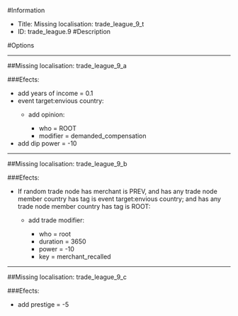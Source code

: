 #Information
 - Title: Missing localisation: trade_league_9_t
 - ID: trade_league.9
#Description

#Options

___
##Missing localisation: trade_league_9_a

###Efects:<ul><li>add years of income = 0.1</li><li>event target:envious country:</li><ul><li>add opinion:</li><ul><li>who = ROOT</li><li>modifier = demanded_compensation</li></ul></ul><li>add dip power = -10</li></ul>

___
##Missing localisation: trade_league_9_b

###Efects:<ul><li>If random trade node has merchant is PREV, and  has any trade node member country has tag is event target:envious country; and  has any trade node member country has tag is ROOT:</li><ul><li>add trade modifier:</li><ul><li>who = root</li><li>duration = 3650</li><li>power = -10</li><li>key = merchant_recalled</li></ul></ul></ul>

___
##Missing localisation: trade_league_9_c

###Efects:<ul><li>add prestige = -5</li></ul>
